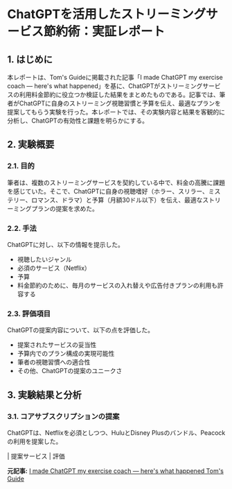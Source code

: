 # ChatGPTを活用したストリーミングサービス節約術：実証レポート

## 1. はじめに

本レポートは、Tom's Guideに掲載された記事「I made ChatGPT my exercise coach — here's what happened」を基に、ChatGPTがストリーミングサービスの利用料金節約に役立つか検証した結果をまとめたものである。記事では、筆者がChatGPTに自身のストリーミング視聴習慣と予算を伝え、最適なプランを提案してもらう実験を行った。本レポートでは、その実験内容と結果を客観的に分析し、ChatGPTの有効性と課題を明らかにする。

## 2. 実験概要

### 2.1. 目的

筆者は、複数のストリーミングサービスを契約している中で、料金の高騰に課題を感じていた。そこで、ChatGPTに自身の視聴嗜好（ホラー、スリラー、ミステリー、ロマンス、ドラマ）と予算（月額30ドル以下）を伝え、最適なストリーミングプランの提案を求めた。

### 2.2. 手法

ChatGPTに対し、以下の情報を提示した。

* 視聴したいジャンル
* 必須のサービス（Netflix）
* 予算
* 料金節約のために、毎月のサービスの入れ替えや広告付きプランの利用も許容する

### 2.3. 評価項目

ChatGPTの提案内容について、以下の点を評価した。

* 提案されたサービスの妥当性
* 予算内でのプラン構成の実現可能性
* 筆者の視聴習慣への適合性
* その他、ChatGPTの提案のユニークさ

## 3. 実験結果と分析

### 3.1. コアサブスクリプションの提案

ChatGPTは、Netflixを必須としつつ、HuluとDisney Plusのバンドル、Peacockの利用を提案した。

| 提案サービス | 評価 

**元記事:** [I made ChatGPT my exercise coach — here's what happened Tom's Guide](https://www.tomsguide.com/entertainment/streaming/i-asked-chatgpt-to-help-me-save-money-on-streaming-heres-what-happened)